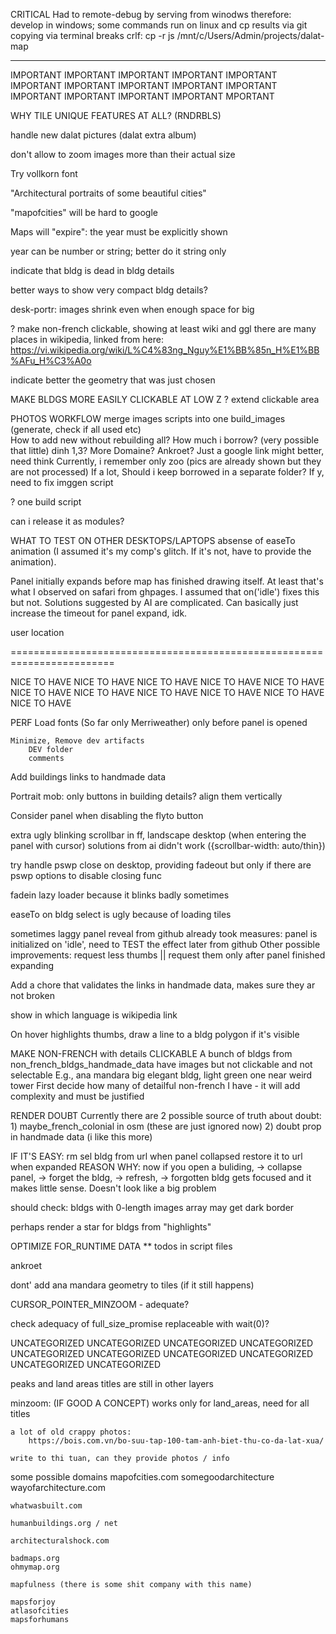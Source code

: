 CRITICAL
    Had to remote-debug by serving from winodws
        therefore:
            develop in windows;
            some commands run on linux 
                and cp results via git
                    copying via terminal breaks crlf:
                        cp -r js /mnt/c/Users/Admin/projects/dalat-map

**********************************************************************************


IMPORTANT
IMPORTANT
IMPORTANT
IMPORTANT
IMPORTANT
IMPORTANT
IMPORTANT
IMPORTANT
IMPORTANT
IMPORTANT
IMPORTANT
IMPORTANT
IMPORTANT
IMPORTANT
MPORTANT


WHY TILE UNIQUE FEATURES AT ALL? (RNDRBLS)

handle new dalat pictures (dalat extra album)


don't allow to zoom images more than their actual size



Try vollkorn font

"Architectural portraits of some beautiful cities"

"mapofcities" will be hard to google

Maps will "expire": the year must be explicitly shown







year can be number or string; better do it string only


indicate that bldg is dead in bldg details



better ways to show very compact bldg details?



desk-portr: images shrink even when enough space for big



? make non-french clickable, showing at least wiki and ggl
	there are many places in wikipedia, linked from here:
		https://vi.wikipedia.org/wiki/L%C4%83ng_Nguy%E1%BB%85n_H%E1%BB%AFu_H%C3%A0o


indicate better the geometry that was just chosen




MAKE BLDGS MORE EASILY CLICKABLE AT LOW Z
    ? extend clickable area









PHOTOS WORKFLOW
    merge images scripts into one build_images
            (generate, check if all used etc)    
    How to add new without rebuilding all?
    How much i borrow?
        (very possible that little)
            dinh 1,3? More Domaine? Ankroet? Just a google link might better, need think
        Currently, i remember only zoo
            (pics are already shown but they are not processed)
        If a lot,
            Should i keep borrowed in a separate folder?
                If y,
                    need to fix imggen script


? one build script


can i release it as modules?



WHAT TO TEST ON OTHER DESKTOPS/LAPTOPS
absense of easeTo animation (I assumed it's my comp's glitch. If it's not, have to provide the animation).



Panel initially expands before map has finished drawing itself.
	At least that's what I observed on safari from ghpages.
	I assumed that on('idle') fixes this but not.
	Solutions suggested by AI are complicated.
	Can basically just increase the timeout for panel expand, idk.



user location



========================================================================

NICE TO HAVE
NICE TO HAVE
NICE TO HAVE
NICE TO HAVE
NICE TO HAVE
NICE TO HAVE
NICE TO HAVE
NICE TO HAVE
NICE TO HAVE
NICE TO HAVE
NICE TO HAVE


PERF
	Load fonts (So far only Merriweather) only before panel is opened

	Minimize, Remove dev artifacts
		DEV folder
		comments


Add buildings links to handmade data


Portrait mob: only buttons in building details? align them vertically


Consider panel when disabling the flyto button

extra ugly blinking scrollbar in ff, landscape desktop (when entering the panel with cursor)
	solutions from ai didn't work ({scrollbar-width: auto/thin})




try handle pswp close on desktop, providing fadeout
	but only if there are pswp options to disable closing func



fadein lazy loader
	because it blinks badly sometimes


easeTo on bldg select is ugly because of loading tiles


sometimes laggy panel reveal from github
	already took measures:
		panel is initialized on 'idle',
			need to TEST the effect later from github
	Other possible improvements:
		request less thumbs
		|| request them only after panel finished expanding







Add a chore that validates the links in handmade data, makes sure they ar not broken


show in which language is wikipedia link


On hover highlights thumbs, draw a line to a bldg polygon if it's visible


MAKE NON-FRENCH with details CLICKABLE
	A bunch of bldgs from non_french_bldgs_handmade_data have images but not clickable and not selectable
	E.g., ana mandara big elegant bldg,
		light green one near weird tower
	First decide how many of detailful non-french I have - it will add complexity and must be justified



RENDER DOUBT
	Currently there are 2 possible source of truth about doubt:
	1) maybe_french_colonial in osm (these are just ignored now)
	2) doubt prop in handmade data (i like this more)
	

IF IT'S EASY:
        rm sel bldg from url when panel collapsed
        restore it to url when expanded
        REASON WHY:
            now if you open a buliding, -> collapse panel, -> forget the bldg, -> refresh, -> forgotten bldg gets focused and it makes little sense. Doesn't look like a big problem


should check:
	bldgs with 0-length images array may get dark border




perhaps render a star for bldgs from "highlights"


OPTIMIZE FOR_RUNTIME DATA
	** todos in script files



ankroet

dont' add ana mandara geometry to tiles
    (if it still happens)


CURSOR_POINTER_MINZOOM - adequate?


check adequacy of full_size_promise
    replaceable with wait(0)?













UNCATEGORIZED
UNCATEGORIZED
UNCATEGORIZED
UNCATEGORIZED
UNCATEGORIZED
UNCATEGORIZED
UNCATEGORIZED
UNCATEGORIZED
UNCATEGORIZED
UNCATEGORIZED

peaks and land areas titles are still in other layers

minzoom:
    (IF GOOD A CONCEPT)
    works only for land_areas,
    need for all titles









    
    
    
    


        
    
    
    a lot of old crappy photos:
        https://bois.com.vn/bo-suu-tap-100-tam-anh-biet-thu-co-da-lat-xua/
    
    write to thi tuan, can they provide photos / info




















some possible domains
    mapofcities.com
    somegoodarchitecture
    wayofarchitecture.com

    whatwasbuilt.com

    humanbuildings.org / net

    architecturalshock.com

    badmaps.org
    ohmymap.org

    mapfulness (there is some shit company with this name)

    mapsforjoy
    atlasofcities
    mapsforhumans